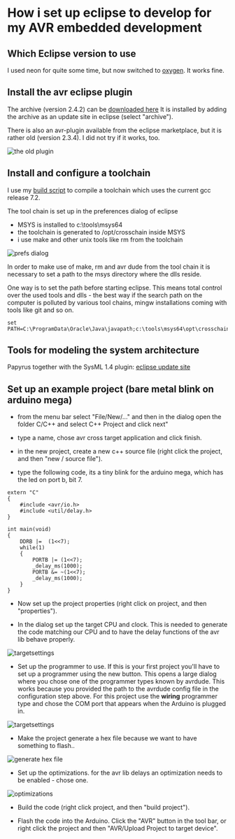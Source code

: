 # How i set up eclipse to develop for my AVR embedded development

## Which Eclipse version to use
I used neon for quite some time, but now switched to [oxygen][1]. It works fine.

## Install the avr eclipse plugin
The archive (version 2.4.2) can be [downloaded here](https://sourceforge.net/projects/avr-eclipse/files/avr-eclipse%20stable%20release/)
It is installed by adding the archive as an update site in eclipse (select "archive").

There is also an avr-plugin available from the eclipse marketplace, but it is rather old (version 2.3.4). I did not try if it works, too.

![the old plugin](https://raw.github.com/haarer/haarer.github.io/master/_posts/2018-01-31-avr-plugin-eclipse-marketplace.png)

## Install and configure a toolchain
I use my [build script][2] to compile a toolchain which uses the current gcc release 7.2.

The tool chain is set up in the preferences dialog of eclipse
* MSYS is installed to c:\tools\msys64
* the toolchain is generated to /opt/crosschain inside MSYS
* i use make and other unix tools like rm from the toolchain

![prefs dialog](https://raw.github.com/haarer/haarer.github.io/master/_posts/2018-01-31-avr-eclipse-preferences.png)

In order to make use of make, rm and avr dude from the tool chain it is necessary to set a path to the msys directory where the dlls reside. 

One way is to set the path before starting eclipse. This means total control over the used tools and dlls - the best way if the search path on the computer is polluted by various tool chains, mingw installations coming with tools like git and so on.

```
set PATH=C:\ProgramData\Oracle\Java\javapath;c:\tools\msys64\opt\crosschain\bin;c:\tools\msys64\mingw64\bin;c:\tools\msys64\usr\bin
```

## Tools for modeling the system architecture
Papyrus together with the SysML 1.4 plugin: [eclipse update site][3]

## Set up an example project (bare metal blink on arduino mega)
* from the menu bar select "File/New/..." and then in the dialog open the folder C/C++ and select C++ Project and click next"

* type a name, chose avr cross target application and click finish.

* in the new project, create a new c++ source file (right click the project, and then "new / source file").

* type the following code, its a tiny blink for the arduino mega, which has the led on port b, bit 7.

```
extern "C"
{
	#include <avr/io.h>
	#include <util/delay.h>
}

int main(void)
{
	DDRB |=  (1<<7);
	while(1)
	{
		PORTB |= (1<<7);
		_delay_ms(1000);
		PORTB &= ~(1<<7);
		_delay_ms(1000);
	}
}
```
* Now set up the project properties (right click on project, and then "properties").

* In the dialog set up the target CPU and clock. This is needed to generate the code matching our CPU and to have the delay functions of the avr lib behave properly.

![targetsettings](https://raw.github.com/haarer/haarer.github.io/master/_posts/2018-01-31-properties-target.png)

* Set up the programmer to use. If this is your first project you'll have to set up a programmer using the new button. This opens a large dialog where you chose one of the programmer types known by avrdude. This works because you provided the path to the avrdude config file in the configuration step above. For this project use the **wiring** programmer type and chose the COM port that appears when the Arduino is plugged in.

![targetsettings](https://raw.github.com/haarer/haarer.github.io/master/_posts/2018-01-31-properties-programmer.png)

* Make the project generate a hex file because we want to have something to flash..

![generate hex file](https://raw.github.com/haarer/haarer.github.io/master/_posts/2018-01-31-properties-generate-hex.png)

* Set up the optimizations. for the avr lib delays an optimization needs to be enabled - chose one.

![optimizations](https://raw.github.com/haarer/haarer.github.io/master/_posts/2018-01-31-properties-optimizations.png)

* Build the code (right click project, and then "build project").

* Flash the code into the Arduino. Click the "AVR" button in the tool bar, or right click the project and then "AVR/Upload Project to target device".

  [1]: https://www.eclipse.org/downloads/eclipse-packages/
  [2]: https://github.com/haarer/toolchain68k
  [3]: http://download.eclipse.org/modeling/mdt/papyrus/components/sysml14/

